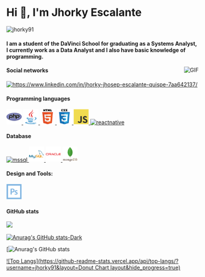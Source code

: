 <h1 align="left">Hi 👋, I'm Jhorky Escalante</h1> <img src="https://komarev.com/ghpvc/?username=jhorky91&label=Profile%20views&color=0e75b6&style=flat" alt="jhorky91" />
<h4 align="left">I am a student of the DaVinci School for graduating as a Systems Analyst, I currently work as a Data Analyst and I also have basic knowledge of programming.</h4>

<img align="right" alt="GIF" src="https://media.giphy.com/media/836HiJc7pgzy8iNXCn/giphy.gif" />

<h4 align="left">Social networks</h4>
<p align="left">
<a href="https://linkedin.com/in/https://www.linkedin.com/in/jhorky-jhosep-escalante-quispe-7aa642137/" target="blank"><img align="center" src="https://raw.githubusercontent.com/rahuldkjain/github-profile-readme-generator/master/src/images/icons/Social/linked-in-alt.svg" alt="https://www.linkedin.com/in/jhorky-jhosep-escalante-quispe-7aa642137/" height="20" width="30" /></a>
</p>

<h4 align="left">Programming languages</h4>
<p align="left">
<a href="https://www.php.net" target="_blank" rel="noreferrer"> <img src="https://raw.githubusercontent.com/devicons/devicon/master/icons/php/php-original.svg" alt="php" width="40" height="40"/> </a>  
<a href="https://www.java.com" target="_blank" rel="noreferrer"> <img src="https://raw.githubusercontent.com/devicons/devicon/master/icons/java/java-original.svg" alt="java" width="40" height="40"/> </a>  
<a href="https://www.w3.org/html/" target="_blank" rel="noreferrer"> <img src="https://raw.githubusercontent.com/devicons/devicon/master/icons/html5/html5-original-wordmark.svg" alt="html5" width="40" height="40"/> </a>  
<a href="https://www.w3schools.com/css/" target="_blank" rel="noreferrer"> <img src="https://raw.githubusercontent.com/devicons/devicon/master/icons/css3/css3-original-wordmark.svg" alt="css3" width="40" height="40"/> </a>
<a href="https://developer.mozilla.org/en-US/docs/Web/JavaScript" target="_blank" rel="noreferrer"> <img src="https://raw.githubusercontent.com/devicons/devicon/master/icons/javascript/javascript-original.svg" alt="javascript" width="40" height="40"/> </a>  
<a href="https://reactnative.dev/" target="_blank" rel="noreferrer"> <img src="https://reactnative.dev/img/header_logo.svg" alt="reactnative" width="40" height="40"/> </a>
</p>


<h4 align="left">Database</h4>
<p align="left">
<a href="https://www.microsoft.com/en-us/sql-server" target="_blank" rel="noreferrer"> <img src="https://www.svgrepo.com/show/303229/microsoft-sql-server-logo.svg" alt="mssql" width="40" height="40"/> </a>
<a href="https://www.mysql.com/" target="_blank" rel="noreferrer"> <img src="https://raw.githubusercontent.com/devicons/devicon/master/icons/mysql/mysql-original-wordmark.svg" alt="mysql" width="40" height="40"/> </a>
<a href="https://www.oracle.com/" target="_blank" rel="noreferrer"> <img src="https://raw.githubusercontent.com/devicons/devicon/master/icons/oracle/oracle-original.svg" alt="oracle" width="40" height="40"/> </a>  
<a href="https://www.mongodb.com/" target="_blank" rel="noreferrer"> <img src="https://raw.githubusercontent.com/devicons/devicon/master/icons/mongodb/mongodb-original-wordmark.svg" alt="mongodb" width="40" height="40"/> </a>
  
</p>

<h4 align="left">Design and Tools:</h4>
<p align="left">
<a href="https://www.photoshop.com/en" target="_blank" rel="noreferrer"> <img src="https://raw.githubusercontent.com/devicons/devicon/master/icons/photoshop/photoshop-line.svg" alt="photoshop" width="40" height="40"/> </a>
</p>

<h4 align="left">GitHub stats</h4>

<picture>
<source
  srcset="https://github-readme-stats.vercel.app/api?username=jhorky91&show_icons=true&theme=dark"
  media="(prefers-color-scheme: dark)"
/>
<source
  srcset="https://github-readme-stats.vercel.app/api?username=jhorky91&show_icons=true"
  media="(prefers-color-scheme: light), (prefers-color-scheme: no-preference)"
/>
<img src="https://github-readme-stats.vercel.app/api?username=jhorky91&show_icons=true" />
</picture>


[![Anurag's GitHub stats-Dark](https://github-readme-stats.vercel.app/api?username=jhorky91&show_icons=true&theme=dark#gh-dark-mode-only)](https://github.com/jhorky91/github-readme-stats#gh-dark-mode-only)

[![Anurag's GitHub stats](https://github-readme-stats.vercel.app/api?username=jhorky91&theme=dark&show_icons=true)

[![Top Langs](https://github-readme-stats.vercel.app/api/top-langs/?username=jhorky91&layout=Donut Chart layout&hide_progress=true)](https://github.com/jhorky91/github-readme-stats)

